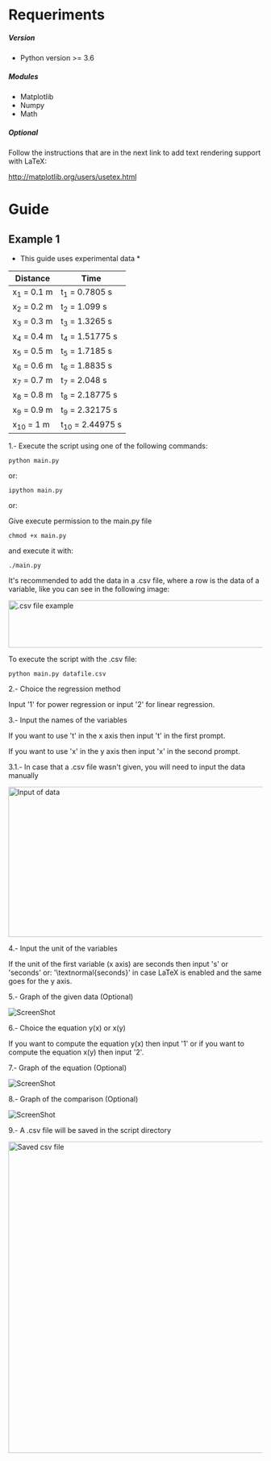 # Requeriments
##### Version
- Python version >= 3.6
##### Modules
- Matplotlib
- Numpy
- Math

##### Optional
Follow the instructions that are in the next link to add text rendering support with LaTeX:

http://matplotlib.org/users/usetex.html

# Guide
## Example 1
* This guide uses experimental data *

| Distance              | Time                       |
|-----------------------|----------------------------|
| x<sub>1</sub> = 0.1 m | t<sub>1</sub> = 0.7805 s   |
| x<sub>2</sub> = 0.2 m | t<sub>2</sub> = 1.099 s    |
| x<sub>3</sub> = 0.3 m | t<sub>3</sub> = 1.3265 s   |
| x<sub>4</sub> = 0.4 m | t<sub>4</sub> = 1.51775 s  |
| x<sub>5</sub> = 0.5 m | t<sub>5</sub> = 1.7185 s   |
| x<sub>6</sub> = 0.6 m | t<sub>6</sub> = 1.8835 s   |
| x<sub>7</sub> = 0.7 m | t<sub>7</sub> = 2.048 s    |
| x<sub>8</sub> = 0.8 m | t<sub>8</sub> = 2.18775 s  |
| x<sub>9</sub> = 0.9 m | t<sub>9</sub> = 2.32175 s  |
| x<sub>10</sub> = 1 m  | t<sub>10</sub> = 2.44975 s |

1.- Execute the script using one of the following commands:

`python main.py`

or:

`ipython main.py`

or:

Give execute permission to the main.py file

`chmod +x main.py`

and execute it with:

`./main.py`

It's recommended to add the data in a .csv file, where a row is the data of a variable, like you can see in the following image:

<img src="https://raw.github.com/index-0/Regresion/master/images/csv.png" alt=".csv file example" width="550" height="94">

To execute the script with the .csv file:

`python main.py datafile.csv`

2.- Choice the regression method

Input '1' for power regression or input '2' for linear regression.

3.- Input the names of the variables

If you want to use 't' in the x axis then input 't' in the first prompt.

If you want to use 'x' in the y axis then input 'x' in the second prompt.

3.1.- In case that a .csv file wasn't given, you will need to input the data manually

<img src="https://raw.github.com/index-0/Regresion/master/images/1.png" alt="Input of data" width="550" height="298">

4.- Input the unit of the variables

If the unit of the first variable (x axis) are seconds then input 's' or 'seconds' or: '\textnormal{seconds}' in case LaTeX is enabled and the same goes for the y axis.

5.- Graph of the given data (Optional)

![ScreenShot](https://raw.github.com/index-0/Regresion/master/images/figure_1.png)

6.- Choice the equation y(x) or x(y)

If you want to compute the equation y(x) then input '1' or if you want to compute the equation x(y) then input '2'.

7.- Graph of the equation (Optional)

![ScreenShot](https://raw.github.com/index-0/Regresion/master/Images/figure_2.png)

8.- Graph of the comparison (Optional)

![ScreenShot](https://raw.github.com/index-0/Regresion/master/Images/figure_3.png)

9.- A .csv file will be saved in the script directory

<img src="https://raw.github.com/index-0/Regresion/master/images/saved_csv_file.png" alt="Saved csv file" width="784" height="618">

